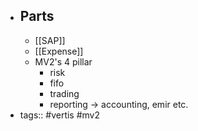 - ## Parts
	- [[SAP]]
	- [[Expense]]
	- MV2's 4 pillar
		- risk
		- fifo
		- trading
		- reporting -> accounting, emir etc.
- tags:: #vertis #mv2
